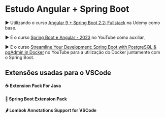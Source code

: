 # Estudo Angular + Spring Boot

▶ Utilizando o curso [Angular 9 + Spring Boot 2.2: Fullstack](https://www.udemy.com/share/1033ak3@scCPmsA-7vPiWJD6aymoXEhpMIhSv8W_rUOopBiYhzWr-mKLdaBWynUqj9Biy-9UuQ==/) na Udemy como base.

▶ E o curso [Spring Boot e Angular - 2023](https://www.youtube.com/playlist?list=PLWXw8Gu52TRLR24HGjSiVrE5MrkU5tWX-) no YouTube como auxiliar,

▶ E o curso [Streamline Your Development: Spring Boot with PostgreSQL & pgAdmin in Docker](https://youtu.be/XDlgWyVfSMA?si=ID8-qTyCPZ4TEsKd) no YouTube para a utilização do Docker juntamente com o Spring Boot.


## Extensões  usadas para o VSCode

#### ☕ Extension Pack For Java
#### 🍃 Spring Boot Extension Pack
#### 🌶 Lombok Annotations Support for VSCode
